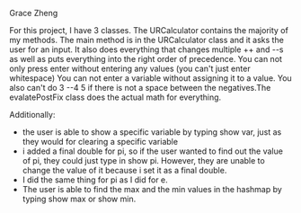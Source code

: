 
Grace Zheng

For this project, I have 3 classes. The URCalculator contains the majority of my
methods. The main method is in the URCalculator class and it asks the user for an 
input. It also does everything that changes multiple ++ and --s as well as puts
everything into the right order of precedence. You can not only press enter without
entering any values (you can't just enter whitespace) You can not enter 
a variable without assigning it to a value. You also can't do 3 --4 5 if there 
is not a space between the negatives.The evalatePostFix class does the actual math
for everything. 

Additionally:
 - the user is able to show a specific variable by typing show var, just as they
 would for clearing a specific variable
 - i added a final double for pi, so if the user wanted to find out the value of pi,
 they could just type in show pi. However, they are unable to change the value of it 
 because i set it as a final double.
 - I did the same thing for pi as I did for e.
 - The user is able to find the max and the min values in the hashmap by typing show
 max or show min.
